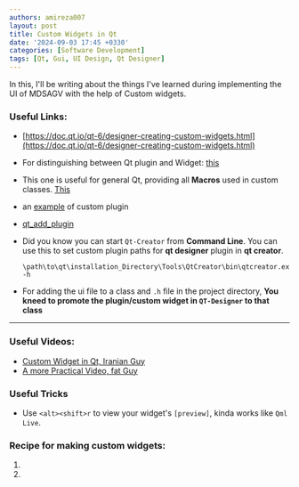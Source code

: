 ```yaml
---
authors: amireza007
layout: post
title: Custom Widgets in Qt
date: '2024-09-03 17:45 +0330'
categories: [Software Development]
tags: [Qt, Gui, UI Design, Qt Designer]
---
```


In this, I'll be writing about the things I've learned during implementing the UI of MDSAGV with the help of Custom widgets.

### Useful Links:
- [https://doc.qt.io/qt-6/designer-creating-custom-widgets.html](https://doc.qt.io/qt-6/designer-creating-custom-widgets.html)
- For distinguishing between Qt plugin and Widget: [this](https://doc.qt.io/qt-5/plugins-howto.html)
- This one is useful for general Qt, providing all **Macros** used in custom classes. [This](https://doc.qt.io/qt-6/functions.html)
- an [example](https://doc.qt.io/qt-6/qtdesigner-customwidgetplugin-example.html) of custom plugin
- [qt_add_plugin](https://doc.qt.io/qt-6/qt-add-plugin.html)
- Did you know you can start `Qt-Creator` from **Command Line**. You can use this to set custom plugin paths for **qt designer** plugin in **qt creator**.
 
    ```
    \path\to\qt\installation_Directory\Tools\QtCreator\bin\qtcreator.exe -h
    ```
- For adding the ui file to a class and `.h` file in the project directory, **You kneed to promote the plugin/custom widget in `QT-Designer` to that class**

---

### Useful Videos:
- [Custom Widget in Qt, Iranian Guy](https://www.youtube.com/watch?v=2AiWla1cc6Q)
- [A more Practical Video, fat Guy](https://www.youtube.com/watch?v=RyJqcw0RXxk)

### Useful Tricks
- Use `<alt><shift>r` to view your widget's `[preview]`, kinda works like `Qml Live`.


### Recipe for making custom widgets:
1. 
2. 